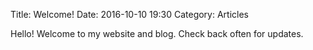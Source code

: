 Title: Welcome!
Date: 2016-10-10 19:30
Category: Articles

Hello! Welcome to my website and blog. Check back often for updates. 

